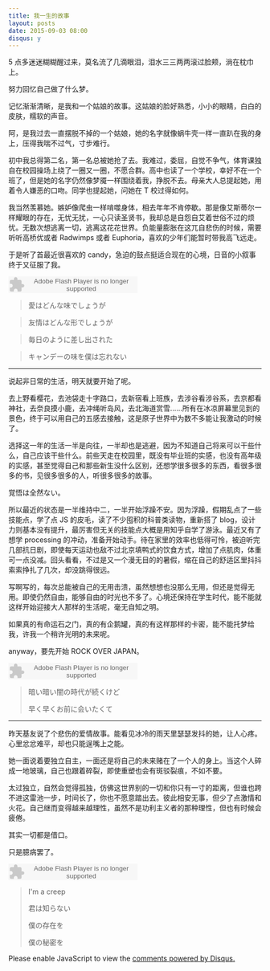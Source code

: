 ```yaml
---
title: 我一生的故事
layout: posts
date: 2015-09-03 08:00
disqus: y
---
```


5 点多迷迷糊糊醒过来，莫名流了几滴眼泪，泪水三三两两滚过脸颊，淌在枕巾上。

努力回忆自己做了什么梦。

记忆渐渐清晰，是我和一个姑娘的故事。这姑娘的脸好熟悉，小小的眼睛，白白的皮肤，糯软的声音。

阿，是我过去一直摆脱不掉的一个姑娘，她的名字就像蜗牛壳一样一直趴在我的身上，压得我喘不过气，寸步难行。

初中我总得第二名，第一名总被她抢了去。我难过，委屈，自觉不争气，体育课独自在校园操场上绕了一圈又一圈，不愿合群。高中也读了一个学校，幸好不在一个班了，但是她的名字仍然像梦魇一样围绕着我，挣脱不去。母亲大人总提起她，用着令人嫌恶的口吻。同学也提起她，问她在 T 校过得如何。

我当然羡慕她。嫉妒像爬虫一样啃噬身体，相去年年不肯停歇。那是像艾斯蒂尔一样耀眼的存在，无忧无扰，一心只读圣贤书，我却总是自怨自艾着世俗不过的烦忧。无数次想逃离一切，逃离这花花世界。负能量膨胀在这兀自悲伤的时候，需要听听高桥优或者 Radwimps 或者 Euphoria，喜欢的少年们能暂时带我高飞远走。

于是听了首最近很喜欢的 candy，急迫的鼓点挺适合现在的心境，日音的小叙事终于又征服了我。

<embed src="http://www.xiami.com/widget/0_1771904805/singlePlayer.swf" type="application/x-shockwave-flash" width="257" height="33" wmode="transparent"></embed>

> 愛はどんな味でしょうが

> 友情はどんな形でしょうが

> 毎日のように差し出された　

> キャンデーの味を僕は忘れない

---

说起非日常的生活，明天就要开始了呢。

去上野看樱花，去池袋走十字路口，去新宿看上班族，去涉谷看涉谷系，去京都看神社，去奈良摸小鹿，去冲绳听岛风，去北海道赏雪……所有在冰凉屏幕里见到的景色，终于可以用自己的五感去接触，这是原子世界中为数不多能让我激动的时候了。

选择这一年的生活一半是向往，一半却也是逃避，因为不知道自己将来可以干些什么，自己应该干些什么。前些天走在校园里，既没有毕业班的实感，也没有高年级的实感，甚至觉得自己和那些新生没什么区别，还想学很多很多的东西，看很多很多的书，见很多很多的人，听很多很多的故事。

覚悟は全然ない。

所以最近的状态是一半维持中二，一半开始浮躁不安。因为浮躁，假期乱点了一些技能点，学了点 JS 的皮毛，读了不少囤积的科普类读物，重新搭了 blog，设计力则基本没有提升，最厉害但无关的技能点大概是用知乎自学了游泳。最近又有了想学 processing 的冲动，准备开始动手。待在家里的效率也低得可怜，被迫听完几部抗日剧，即使每天运动也敌不过北京填鸭式的饮食方式，增加了点肌肉，体重可一点没减。回头看看，不过是又一个漫无目的的暑假，缩在自己的舒适区里抖抖索索挣扎了几次，却没跳得很远。

写啊写的，每次总能被自己的无用击溃，虽然想想也没那么无用，但还是觉得无用。即使仍然自由，能够自由的时光也不多了。心境还保持在学生时代，能不能就这样开始迎接大人那样的生活呢，毫无自知之明。

如果真的有命运石之门，真的有企鹅罐，真的有这样那样的卡密，能不能托梦给我，许我一个稍许光明的未来呢。

anyway，要先开始 ROCK OVER JAPAN。

<embed src="http://www.xiami.com/widget/0_1770684840/singlePlayer.swf" type="application/x-shockwave-flash" width="257" height="33" wmode="transparent"></embed>

> 暗い暗い闇の時代が続くけど
> 
> 早く早くお前に会いたくて

---

昨天基友说了个悲伤的爱情故事。能看见冰冷的雨天里瑟瑟发抖的她，让人心疼。心里忿忿难平，却也只能逞嘴上之能。

她一面说着要独立自主，一面还是将自己的未来赌在了一个人的身上。当这个人碎成一地玻璃，自己也跟着碎裂，即使重塑也会有斑驳裂痕，不如不要。

太过独立，自然会觉得孤独，仿佛这世界别的一切和你只有一寸的距离，但谁也跨不进这雷池一步，时间长了，你也不愿意踏出去。彼此相安无事，但少了点激情和火花。自己继而变得越来越理性，虽然不是功利主义者的那种理性，但也有时候会疲倦。

其实一切都是借口。

只是臆病罢了。

<embed src="http://www.xiami.com/widget/0_1770698896/singlePlayer.swf" type="application/x-shockwave-flash" width="257" height="33" wmode="transparent"></embed>

> I'm a creep
> 
> 君は知らない
> 
> 僕の存在を
> 
> 僕の秘密を

<div id="disqus_thread"></div>
<script type="text/javascript">
    /* * * CONFIGURATION VARIABLES * * */
    var disqus_shortname = 'richor';
    
    /* * * DON'T EDIT BELOW THIS LINE * * */
    (function() {
        var dsq = document.createElement('script'); dsq.type = 'text/javascript'; dsq.async = true;
        dsq.src = '//' + disqus_shortname + '.disqus.com/embed.js';
        (document.getElementsByTagName('head')[0] || document.getElementsByTagName('body')[0]).appendChild(dsq);
    })();
</script>
<noscript>Please enable JavaScript to view the <a href="https://disqus.com/?ref_noscript" rel="nofollow">comments powered by Disqus.</a></noscript>


